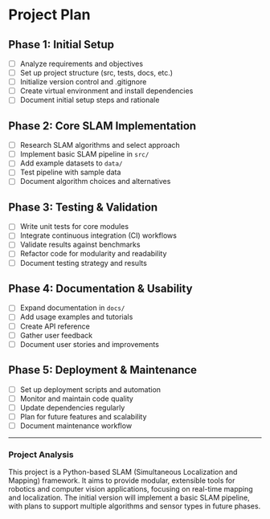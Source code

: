# Project Plan

## Phase 1: Initial Setup
- [ ] Analyze requirements and objectives
- [ ] Set up project structure (src, tests, docs, etc.)
- [ ] Initialize version control and .gitignore
- [ ] Create virtual environment and install dependencies
- [ ] Document initial setup steps and rationale

## Phase 2: Core SLAM Implementation
- [ ] Research SLAM algorithms and select approach
- [ ] Implement basic SLAM pipeline in `src/`
- [ ] Add example datasets to `data/`
- [ ] Test pipeline with sample data
- [ ] Document algorithm choices and alternatives

## Phase 3: Testing & Validation
- [ ] Write unit tests for core modules
- [ ] Integrate continuous integration (CI) workflows
- [ ] Validate results against benchmarks
- [ ] Refactor code for modularity and readability
- [ ] Document testing strategy and results

## Phase 4: Documentation & Usability
- [ ] Expand documentation in `docs/`
- [ ] Add usage examples and tutorials
- [ ] Create API reference
- [ ] Gather user feedback
- [ ] Document user stories and improvements

## Phase 5: Deployment & Maintenance
- [ ] Set up deployment scripts and automation
- [ ] Monitor and maintain code quality
- [ ] Update dependencies regularly
- [ ] Plan for future features and scalability
- [ ] Document maintenance workflow

---

### Project Analysis
This project is a Python-based SLAM (Simultaneous Localization and Mapping) framework. It aims to provide modular, extensible tools for robotics and computer vision applications, focusing on real-time mapping and localization. The initial version will implement a basic SLAM pipeline, with plans to support multiple algorithms and sensor types in future phases.
